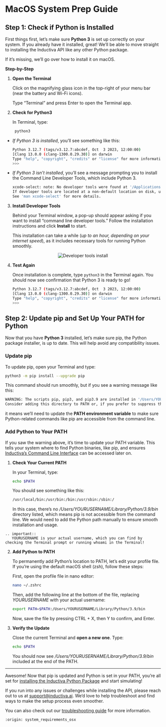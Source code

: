 # MacOS System Prep Guide

## Step 1: Check if Python is Installed

First things first, let’s make sure **Python 3** is set up correctly on your system. 
If you already have it installed, great! We’ll be able to move straight to installing 
the Inductiva API like any other Python package.

If it’s missing, we’ll go over how to install it on macOS.

**Step-by-Step**

1. **Open the Terminal** 
	
    Click on the magnifying glass icon in the top-right of your menu bar (near the battery and Wi-Fi icons).

    Type “Terminal” and press Enter to open the Terminal app.
     
2. **Check for Python3**
    
    In Terminal, type:
    ```bash
     python3
     ```

 - *If Python 3 is installed*, you’ll see something like this:

    ```bash
    Python 3.12.7 (tags/v3.12.7:abcdef, Oct  3 2023, 12:00:00) 
    [Clang 13.0.0 (clang-1300.0.29.30)] on darwin
    Type "help", "copyright", "credits" or "license" for more information.
    >>> 
    ```

- *If Python 3 isn’t installed*, you’ll see a message prompting you to install the Command Line Developer Tools, which include Python 3. 

    ```bash
    xcode-select: note: No developer tools were found at '/Applications/Xcode.app', requesting installation.
    If developer tools are located at a non-default location on disk, use 'sudo xcode-select --switch path/to/Xcode.app' to specify the Xcode that you wish to use for command line developer tools, and cancel the installation dialog.
    See 'man xcode-select' for more details.
    ```

3. **Install Developer Tools**
  
    Behind your Terminal window, a pop-up should appear asking if you want to install “command line developer tools.” Follow the installation instructions and click **Install** to start.

    This installation can take a while (*up to an hour, depending on your internet speed*), as it includes necessary tools for running Python smoothly.


<div align="center">
    <img src="../../_static/dev_tools.png" alt="Developer tools install">
</div>

4. **Test Again**

    Once installation is complete, type `python3` in the Terminal again. You should now see confirmation that Python 3 is ready to go!

      ```bash
    Python 3.12.7 (tags/v3.12.7:abcdef, Oct  3 2023, 12:00:00) 
    [Clang 13.0.0 (clang-1300.0.29.30)] on darwin
    Type "help", "copyright", "credits" or "license" for more information.
    >>> 
    ```

## Step 2: Update pip and Set Up Your PATH for Python

Now that you have **Python 3** installed, let’s make sure pip, the Python package installer, is up to date. This will help avoid any compatibility issues.

### Update pip

To update pip, open your Terminal and type:

```bash
python3 -m pip install --upgrade pip
```

This command should run smoothly, but if you see a warning message like this:

```bash
WARNING: The scripts pip, pip3, and pip3.9 are installed in '/Users/YOURUSERNAME/Library/Python/3.9/bin' which is not on PATH.
Consider adding this directory to PATH or, if you prefer to suppress this warning, use --no-warn-script-location.
```
it means we’ll need to update the **PATH environment variable** to make sure Python-related commands like pip are accessible from the command line.

### Add Python to Your PATH

If you saw the warning above, it’s time to update your PATH variable. This tells your system where to find Python binaries, like pip, and ensures [Inductiva’s Command Line Interface](https://inductiva.ai/guides/api-functions/cli/index) can be accessed later on.

1. **Check Your Current PATH**

    In your Terminal, type:

    ```bash
    echo $PATH
    ```

    You should see something like this:  

    ```bash
    /usr/local/bin:/usr/bin:/bin:/usr/sbin:/sbin:/
    ```

    In this case, there’s no */Users/YOURUSERNAME/Library/Python/3.9/bin* directory listed, which means pip is not accessible from the command line. We would need to add the Python path manually to ensure smooth installation and usage.

````{eval-rst}
.. important::
   YOURUSERNAME is your actual username, which you can find by checking the Terminal prompt or running whoami in the Terminal!
````

2. **Add Python to PATH**

    To permanently add Python’s location to PATH, let’s edit your profile file. If you’re using the default macOS shell (zsh), follow these steps:

    First, open the profile file in nano editor:

    ```bash
    nano ~/.zshrc
    ```

    Then, add the following line at the bottom of the file, replacing *YOURUSERNAME* with your actual username:

    ```bash
    export PATH=$PATH:/Users/YOURUSERNAME/Library/Python/3.9/bin
    ```

    Now, save the file by pressing CTRL + X, then Y to confirm, and Enter.

3. **Verify the Update**

    Close the current Terminal and **open a new one**. Type:

    ```bash
    echo $PATH
    ```
    You should now see */Users/YOURUSERNAME/Library/Python/3.9/bin* included at the end of the PATH.
---

Awesome! Now that pip is updated and Python is set in your PATH, you’re all set for [installing the Inductiva Python Package](https://console.inductiva.ai/) and start simulating!

If you run into any issues or challenges while installing the API, please reach out to us at support@inductiva.ai. We’d love to help troubleshoot and find ways to make the setup process even smoother.

You can also check out our [troubleshooting guide](https://inductiva.ai/guides/how-it-works/get-started/troubleshooting) for more information.

```{banner_small}
:origin: system_requirements_osx
```
